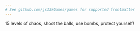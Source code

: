 ```yaml
---
# See github.com/js13kGames/games for supported frontmatter
---
```

15 levels of chaos, shoot the balls, use bombs, protect yourself!